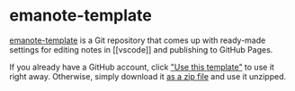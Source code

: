 # emanote-template

[emanote-template][gh] is a Git repository that comes up with ready-made settings for editing notes in [[vscode]] and publishing to GitHub Pages.

If you already have a GitHub account, click ["Use this template"][gh] to use it right away. Otherwise, simply download it [as a zip file](https://github.com/srid/emanote-template/archive/refs/heads/master.zip) and use it unzipped.

[gh]: https://github.com/srid/emanote-template